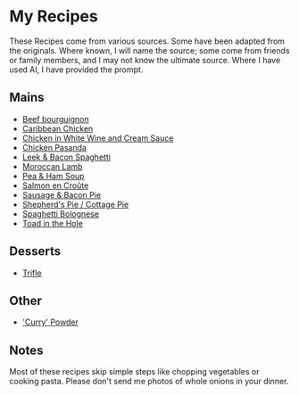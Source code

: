 # My Recipes
These Recipes come from various sources. Some have been adapted from the originals. Where known, I will name the source; some come from friends or family members, and I may not know the ultimate source. Where I have used AI, I have provided the prompt.

## Mains
- [Beef bourguignon](Main/beef-bourgigon.md)
- [Caribbean Chicken](Main/caribbean-chicken.md)
- [Chicken in White Wine and Cream Sauce](Main/chicken-in-wwc-sauce.md)
- [Chicken Pasanda](Main/chicken-pasanda.md)
- [Leek & Bacon Spaghetti](Main/leek-and-bacon-spaghetti.md)
- [Moroccan Lamb](Main/moroccan-lamb.md)
- [Pea & Ham Soup](Main/pea-and-ham-soup.md)
- [Salmon en Croûte](Main/salmon-en-croute.md)
- [Sausage & Bacon Pie](Main/sausage-and-bacon-pie.md)
- [Shepherd's Pie / Cottage Pie](Main/shepherd's-pie.md)
- [Spaghetti Bolognese](Main/spaghetti-bolognese.md)
- [Toad in the Hole](Main/toad-in-the-hole.md)

## Desserts
- [Trifle](Dessert/Trifle.md)

## Other
- ['Curry' Powder](Other/curry-powder.md)

## Notes
Most of these recipes skip simple steps like chopping vegetables or cooking pasta. Please don't send me photos of whole onions in your dinner.